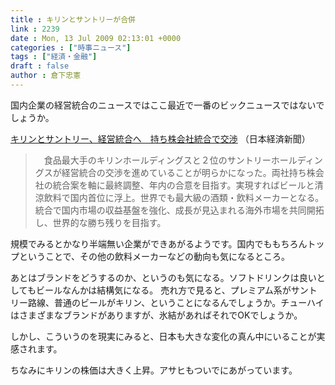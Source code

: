 ```yaml
---
title : キリンとサントリーが合併
link : 2239
date : Mon, 13 Jul 2009 02:13:01 +0000
categories : ["時事ニュース"]
tags : ["経済・金融"]
draft : false
author : 倉下忠憲
---
```


国内企業の経営統合のニュースではここ最近で一番のビックニュースではないでしょうか。

<a href="http://www.nikkei.co.jp/news/main/20090713AT2D1200212072009.html">キリンとサントリー、経営統合へ　持ち株会社統合で交渉</a> （日本経済新聞）

<blockquote>　食品最大手のキリンホールディングスと２位のサントリーホールディングスが経営統合の交渉を進めていることが明らかになった。両社持ち株会社の統合案を軸に最終調整、年内の合意を目指す。実現すればビールと清涼飲料で国内首位に浮上。世界でも最大級の酒類・飲料メーカーとなる。統合で国内市場の収益基盤を強化、成長が見込まれる海外市場を共同開拓し、世界的な勝ち残りを目指す。 </blockquote>

規模でみるとかなり半端無い企業ができあがるようです。国内でももちろんトップということで、その他の飲料メーカーなどの動向も気になるところ。

あとはブランドをどうするのか、というのも気になる。ソフトドリンクは良いとしてもビールなんかは結構気になる。
売れ方で見ると、プレミアム系がサントリー路線、普通のビールがキリン、ということになるんでしょうか。チューハイはさまざまなブランドがありますが、氷結があればそれでOKでしょうか。

しかし、こういうのを現実にみると、日本も大きな変化の真ん中にいることが実感されます。

ちなみにキリンの株価は大きく上昇。アサヒもついでにあがっています。